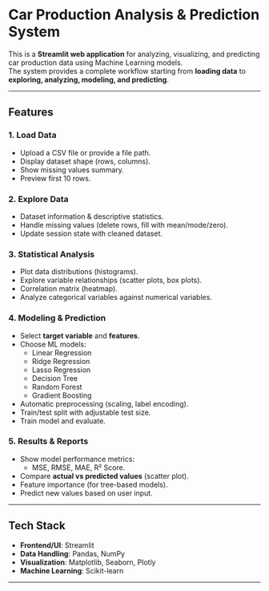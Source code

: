 # Car Production Analysis & Prediction System

This is a **Streamlit web application** for analyzing, visualizing, and predicting car production data using Machine Learning models.  
The system provides a complete workflow starting from **loading data** to **exploring, analyzing, modeling, and predicting**.

---

##  Features

### 1. Load Data
- Upload a CSV file or provide a file path.
- Display dataset shape (rows, columns).
- Show missing values summary.
- Preview first 10 rows.

### 2. Explore Data
- Dataset information & descriptive statistics.
- Handle missing values (delete rows, fill with mean/mode/zero).
- Update session state with cleaned dataset.

### 3. Statistical Analysis
- Plot data distributions (histograms).
- Explore variable relationships (scatter plots, box plots).
- Correlation matrix (heatmap).
- Analyze categorical variables against numerical variables.

### 4. Modeling & Prediction
- Select **target variable** and **features**.
- Choose ML models:
  - Linear Regression
  - Ridge Regression
  - Lasso Regression
  - Decision Tree
  - Random Forest
  - Gradient Boosting
- Automatic preprocessing (scaling, label encoding).
- Train/test split with adjustable test size.
- Train model and evaluate.

### 5. Results & Reports
- Show model performance metrics:
  - MSE, RMSE, MAE, R² Score.
- Compare **actual vs predicted values** (scatter plot).
- Feature importance (for tree-based models).
- Predict new values based on user input.

---

## Tech Stack

- **Frontend/UI**: Streamlit  
- **Data Handling**: Pandas, NumPy  
- **Visualization**: Matplotlib, Seaborn, Plotly  
- **Machine Learning**: Scikit-learn  

---

